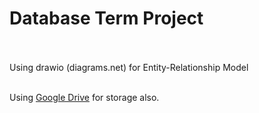 # Database Term Project<br><br>

Using drawio (diagrams.net) for Entity-Relationship Model<br><br>

Using <a href="https://drive.google.com/drive/folders/1xKZTLgAl-10aVTICMMpV6Hf6BnMdu2ru?usp=sharing">Google Drive</a> for storage also.

